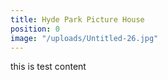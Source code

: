 ```yaml
---
title: Hyde Park Picture House
position: 0
image: "/uploads/Untitled-26.jpg"
---
```


this is test content